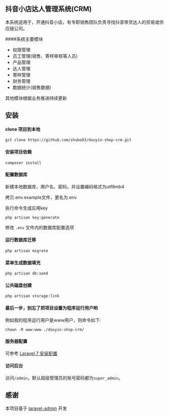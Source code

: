 ## 抖音小店达人管理系统(CRM)

本系统适用于，开通抖音小店，有专职销售团队负责寻找抖音带货达人的贸易或供应链公司。

####系统主要模块

* 权限管理
* 员工管理(销售、寄样审核等人员)
* 产品管理
* 达人管理
* 寄样管理
* 财务管理
* 数据统计(销售数据)

其他模块根据业务推进持续更新


## 安装
#### clone 项目到本地
```
git clone https://github.com/shubo83/douyin-shop-crm.git
```

#### 安装项目依赖
```
composer install
```

#### 配置数据库


新建本地数据库、用户名、密码，并设置编码格式为utf8mb4

拷贝.env.example文件，更名为.env

执行命令生成应用key

```
php artisan key:generate
```

修改 `.env` 文件内的数据库配置选项

#### 运行数据库迁移
```
php artisan migrate
``` 
#### 菜单生成数据填充
```
php artisan db:seed
``` 
#### 公共磁盘创建
```
php artisan storage:link
``` 

#### 最后一步，别忘了把项目设置为程序运行用户哟

例如我的程序运行用户是www用户，则命令如下:  
```
chown -R www:www ./douyin-shop-crm/
``` 

#### 服务器配置
可参考 [Laravel 7 安装配置](https://learnku.com/docs/laravel/7.x/installation/7447)

#### 访问后台
访问`/admin`，默认超级管理员的账号密码都为`super_admin`。


## 感谢
本项目基于 [laravel-admin](git@github.com:yuxingfei/laravel-admin.git) 开发
